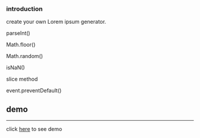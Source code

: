 
### introduction

create your own Lorem ipsum generator.


parseInt()

Math.floor()

Math.random()

isNaN()

slice method

event.preventDefault()

## demo
---

click [here]() to see demo

